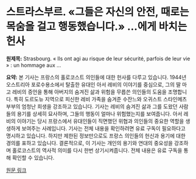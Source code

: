 # 스트라스부르. «그들은 자신의 안전, 때로는 목숨을 걸고 행동했습니다.» …에게 바치는 헌사

**원제목:** Strasbourg. « Ils ont agi au risque de leur sécurité, parfois de leur vie » : un hommage aux ...

**요약:** 본 기사는 프랑스의 홀로코스트 의인들에 대한 헌사를 다루고 있습니다.  1944년 오스트리아 포로수용소에서 탈출한 유대인 아서 레비의 이야기를 중심으로, 그의 딸 마고 레비의 증언을 통해 아버지의 숨겨진 삶과 위험을 무릅쓴 의인들의 도움을 조명합니다.  특히 도르도뉴 지역으로 피신한 레비 가족을 숨겨준 수잔느와 오귀스트 스타인메츠 부부의 엄청난 희생을 강조하고 있습니다.  기사는 레비의 숨겨진 삶과 그를 도왔던 사람들의 용기를 상세히 묘사하며, 그들의 행동이 얼마나 위험했는지를 보여줍니다.  아서 레비의 이야기는 당시 프랑스에서 유대인들이 직면했던 위협과 의인들의 중요한 역할을 생생하게 보여주는 사례입니다.  기사는 전체 내용을 확인하려면 유료 구독이 필요하다고 명시하고 있습니다.  하지만 제한된 정보만으로도 프랑스 의인들의 헌신과 용기에 대한 경의를 표하고 있습니다.  결론적으로, 이 기사는 개인의 용기와 연대의 중요성을 강조하며 홀로코스트의 역사적 의미를 다시 한번 상기시켜줍니다.  전체 내용은 유료 구독을 통해 확인할 수 있습니다.

[원문 링크](https://www.dna.fr/faits-divers-justice/2025/07/20/ils-ont-agi-au-risque-de-leur-securite-parfois-de-leur-vie-un-hommage-aux-justes-de-france)
